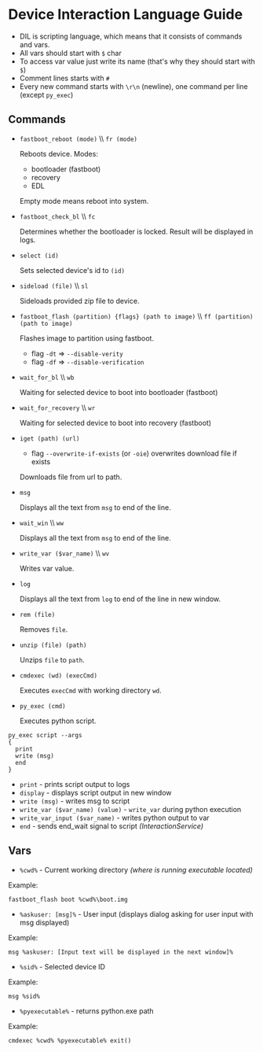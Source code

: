 # Device Interaction Language Guide
* DIL is scripting language, which means that it consists of commands and vars.
* All vars should start with `$` char
* To access var value just write its name (that's why they should start with `$`)
* Comment lines starts with `#`
* Every new command starts with `\r\n` (newline), one command per line (except `py_exec`)
## Commands
* `fastboot_reboot (mode)` \\\\ `fr (mode)`

  Reboots device. Modes:
  * bootloader (fastboot)
  * recovery
  * EDL
	
  Empty mode means reboot into system.

  
* `fastboot_check_bl` \\\\ `fc`

  Determines whether the bootloader is locked. Result will be displayed in logs.

* `select (id)`

  Sets selected device's id to `(id)`

* `sideload (file)` \\\\ `sl`

  Sideloads provided zip file to device.

  
* `fastboot_flash (partition) {flags} (path to image)` \\\\ `ff (partition) (path to image)`

  Flashes image to partition using fastboot.

  	* flag `-dt` => `--disable-verity`
  	* flag `-df` => `--disable-verification`

  
* `wait_for_bl` \\\\ `wb`

  Waiting for selected device to boot into bootloader (fastboot)

* `wait_for_recovery` \\\\ `wr`

  Waiting for selected device to boot into recovery (fastboot)

  
* `iget (path) (url)`
  
	* flag `--overwrite-if-exists` (or `-oie`) overwrites download file if exists

  Downloads file from url to path.

  
* `msg`

  Displays all the text from `msg` to end of the line.

  
* `wait_win` \\\\ `ww`

  Displays all the text from `msg` to end of the line.

  
* `write_var ($var_name)` \\\\ `wv`

  Writes var value.

  
* `log`

  Displays all the text from `log` to end of the line in new window.

  
* `rem (file)`

  Removes `file`.

  
* `unzip (file) (path)`

  Unzips `file` to `path`.

  
* `cmdexec (wd) (execCmd)`

  Executes `execCmd` with working directory `wd`.

* `py_exec (cmd)`

  Executes python script.
```
py_exec script --args
{
  print
  write (msg)
  end
}
```
* `print` - prints script output to logs
* `display` - displays script output in new window
* `write (msg)` - writes msg to script
* `write_var ($var_name) (value)` - `write_var` during python execution
* `write_var_input ($var_name)` - writes python output to var
* `end` - sends end_wait signal to script *(InteractionService)*
  
## Vars
* `%cwd%` - Current working directory *(where is running executable located)*
  
Example:
```
fastboot_flash boot %cwd%\boot.img
```

* `%askuser: [msg]%` - User input (displays dialog asking for user input with msg displayed) 
  
Example:
```
msg %askuser: [Input text will be displayed in the next window]%
```

* `%sid%` - Selected device ID
  
Example:
```
msg %sid%
```

* `%pyexecutable%` - returns python.exe path
  
Example:
```
cmdexec %cwd% %pyexecutable% exit()
```
